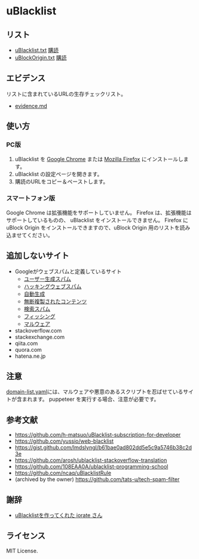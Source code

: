 # uBlacklist

## リスト

* [uBlacklist.txt](uBlacklist.txt) [購読](https://raw.githubusercontent.com/primenon/uBlacklist/master/uBlacklist.txt)
* [uBlockOrigin.txt](uBlockOrigin.txt) [購読](https://raw.githubusercontent.com/primenon/uBlacklist/master/uBlockOrigin.txt)

## エビデンス

リストに含まれているURLの生存チェックリスト。

* [evidence.md](evidence.md)

## 使い方

### PC版

1. uBlacklist を [Google Chrome](https://chrome.google.com/webstore/detail/ublacklist/pncfbmialoiaghdehhbnbhkkgmjanfhe) または [Mozilla Firefox](https://addons.mozilla.org/en-US/firefox/addon/ublacklist/) にインストールします。
1. uBlacklist の設定ページを開きます。
1. 購読のURLをコピー＆ペーストします。

### スマートフォン版

Google Chrome は拡張機能をサポートしていません。 Firefox は、拡張機能はサポートしているものの、 uBlacklist をインストールできません。
Firefox に uBlock Origin をインストールできますので、uBlock Origin 用のリストを読み込ませてください。

## 追加しないサイト

* Googleがウェブスパムと定義しているサイト
    * [ユーザー生成スパム](https://support.google.com/webmasters/answer/2721437?hl=ja)
    * [ハッキングウェブスパム](https://developers.google.com/web/fundamentals/security/hacked/)
    * [自動生成](https://support.google.com/webmasters/answer/2721306?hl=ja)
    * [無断複製されたコンテンツ](https://support.google.com/webmasters/answer/2721312?hl=ja&ref_topic=6001971)
    * [検索スパム](https://support.google.com/webmasters/answer/93713)
    * [フィッシング](https://safebrowsing.google.com/safebrowsing/report_phish/)
    * [マルウェア](https://www.google.com/safebrowsing/report_badware/)
* stackoverflow.com
* stackexchange.com
* qiita.com
* quora.com
* hatena.ne.jp

## 注意

[domain-list.yaml](domain-list.yaml)には、マルウェアや悪意のあるスクリプトを忍ばせているサイトが含まれます。
puppeteer を実行する場合、注意が必要です。

## 参考文献

* https://github.com/h-matsuo/uBlacklist-subscription-for-developer
* https://github.com/yussio/web-blacklist
* https://gist.github.com/lmdslyngl/b61bae0ad802dd5e5c9a5746b38c2d3e
* https://github.com/arosh/ublacklist-stackoverflow-translation
* https://github.com/108EAA0A/ublacklist-programming-school
* https://github.com/ncaq/uBlacklistRule
* (archived by the owner) https://github.com/tats-u/tech-spam-filter

## 謝辞

* [uBlacklistを作ってくれた iorate さん](https://github.com/iorate/uBlacklist)

## ライセンス

MIT License.
